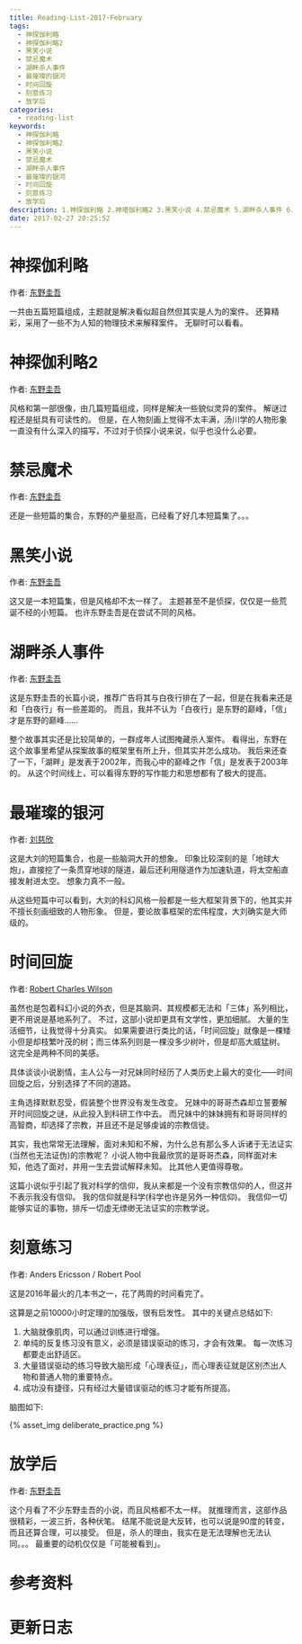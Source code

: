 ```yaml
---
title: Reading-List-2017-February
tags:
  - 神探伽利略
  - 神探伽利略2
  - 黑笑小说
  - 禁忌魔术
  - 湖畔杀人事件
  - 最璀璨的银河
  - 时间回旋
  - 刻意练习
  - 放学后
categories:
  - reading-list
keywords:
  - 神探伽利略
  - 神探伽利略2
  - 黑笑小说
  - 禁忌魔术
  - 湖畔杀人事件
  - 最璀璨的银河
  - 时间回旋
  - 刻意练习
  - 放学后
description: 1.神探伽利略 2.神塔伽利略2 3.黑笑小说 4.禁忌魔术 5.湖畔杀人事件 6.最璀璨的银河 7.时间回旋 8.刻意练习 9.放学后
date: 2017-02-27 20:25:52
---
```





# 神探伽利略

作者: [东野圭吾][]

一共由五篇短篇组成，主题就是解决看似超自然但其实是人为的案件。
还算精彩，采用了一些不为人知的物理技术来解释案件。
无聊时可以看看。

# 神探伽利略2

作者: [东野圭吾][]

风格和第一部很像，由几篇短篇组成，同样是解决一些貌似灵异的案件。
解谜过程还是挺具有可读性的。
但是，在人物刻画上觉得不太丰满，汤川学的人物形象一直没有什么深入的描写，不过对于侦探小说来说，似乎也没什么必要。

# 禁忌魔术

作者: [东野圭吾][]

还是一些短篇的集合，东野的产量挺高，已经看了好几本短篇集了。。。

# 黑笑小说

作者: [东野圭吾][]

这又是一本短篇集，但是风格却不太一样了。
主题甚至不是侦探，仅仅是一些荒诞不经的小短篇。
也许东野圭吾是在尝试不同的风格。

# 湖畔杀人事件

作者: [东野圭吾][]

这是东野圭吾的长篇小说，推荐广告将其与白夜行排在了一起，但是在我看来还是和「白夜行」有一些差距的。
而且，我并不认为「白夜行」是东野的巅峰，「信」才是东野的巅峰……

整个故事其实还是比较简单的，一群成年人试图掩藏杀人案件。
看得出，东野在这个故事里希望从探案故事的框架里有所上升，但其实并怎么成功。
我后来还查了一下，「湖畔」是发表于2002年，而我心中的巅峰之作「信」是发表于2003年的。
从这个时间线上，可以看得东野的写作能力和思想都有了极大的提高。

# 最璀璨的银河

作者: [刘慈欣][]

这是大刘的短篇集合，也是一些脑洞大开的想象。
印象比较深刻的是「地球大炮」，直接挖了一条贯穿地球的隧道，最后还利用隧道作为加速轨道，将太空船直接发射进太空。
想象力真不一般。

从这些短篇中可以看到，大刘的科幻风格一般都是一些大框架背景下的，他其实并不擅长刻画细致的人物形象。
但是，要论故事框架的宏伟程度，大刘确实是大师级的。

# 时间回旋

作者: [Robert Charles Wilson][]

虽然也是包着科幻小说的外衣，但是其脑洞、其规模都无法和「三体」系列相比，更不用说是基地系列了。 
不过，这部小说却更具有文学性，更加细腻。 
大量的生活细节，让我觉得十分真实。 
如果需要进行类比的话，「时间回旋」就像是一棵矮小但是却枝繁叶茂的树；而三体系列则是一棵没多少树叶，但是却高大威猛树。 
这完全是两种不同的美感。

具体谈谈小说剧情，主人公与一对兄妹同时经历了人类历史上最大的变化——时间回旋之后，分别选择了不同的道路。

主角选择默默忍受，假装整个世界没有发生改变。
兄妹中的哥哥杰森却立誓要解开时间回旋之谜，从此投入到科研工作中去。
而兄妹中的妹妹拥有和哥哥同样的高智商，却选择了宗教，并且还不是足够虔诚的宗教信徒。

其实，我也常常无法理解，面对未知和不解，为什么总有那么多人诉诸于无法证实(当然也无法证伪)的宗教呢？
小说人物中我最欣赏的是哥哥杰森，同样面对未知，他选了面对，并用一生去尝试解释未知。
比其他人更值得尊敬。

这篇小说似乎引起了我对科学的信仰，我从来都是一个没有宗教信仰的人，但这并不表示我没有信仰。
我的信仰就是科学(科学也许是另外一种信仰)。
我信仰一切能够实证的事物，排斥一切虚无缥缈无法证实的宗教学说。

# 刻意练习

作者: Anders Ericsson / Robert Pool

这是2016年最火的几本书之一，花了两周的时间看完了。

这算是之前10000小时定理的加强版，很有启发性。
其中的关键点总结如下:

1. 大脑就像肌肉，可以通过训练进行增强。
2. 单纯的反复练习没有意义，必须是错误驱动的练习，才会有效果。
    每一次练习都要走出舒适区。
3. 大量错误驱动的练习导致大脑形成「心理表征」，而心理表征就是区别杰出人物和普通人物的重要特点。
4. 成功没有捷径，只有经过大量错误驱动的练习才能有所提高。

脑图如下:

{% asset_img deliberate_practice.png  %}

# 放学后

作者: [东野圭吾][]

这个月看了不少东野圭吾的小说，而且风格都不太一样。
就推理而言，这部作品很精彩，一波三折，各种伏笔。
结尾不能说是大反转，也可以说是90度的转变，而且还算合理，可以接受。
但是，杀人的理由，我实在是无法理解也无法认同。。。
最重要的动机仅仅是「可能被看到」。

# 参考资料


# 更新日志

[东野圭吾]: https://zh.wikipedia.org/wiki/%E6%9D%B1%E9%87%8E%E5%9C%AD%E5%90%BE
[刘慈欣]:  https://zh.wikipedia.org/wiki/%E5%88%98%E6%85%88%E6%AC%A3
[Robert Charles Wilson]: https://en.wikipedia.org/wiki/Robert_Charles_Wilson
